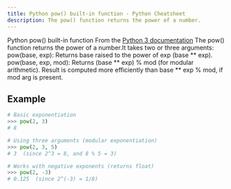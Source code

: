 ```yaml
---
title: Python pow() built-in function - Python Cheatsheet
description: The pow() function returns the power of a number.
---
```


<base-title :title="frontmatter.title" :description="frontmatter.description">
Python pow() built-in function
</base-title>

<base-disclaimer>
  <base-disclaimer-title>
    From the <a target="_blank" href="https://docs.python.org/3/library/functions.html#pow">Python 3 documentation</a>
  </base-disclaimer-title>
  <base-disclaimer-content>
      The pow() function returns the power of a number.It takes two or three arguments:
      pow(base, exp): Returns base raised to the power of exp (base ** exp).
      pow(base, exp, mod): Returns (base ** exp) % mod (for modular arithmetic).
      Result is computed more efficiently than base ** exp % mod, if mod arg is present.
  </base-disclaimer-content>
</base-disclaimer>

## Example

```python
# Basic exponentiation
>>> pow(2, 3)
# 8

# Using three arguments (modular exponentiation)
>>> pow(2, 3, 5)
# 3  (since 2^3 = 8, and 8 % 5 = 3)

# Works with negative exponents (returns float)
>>> pow(2, -3)
# 0.125  (since 2^(-3) = 1/8)
```


<!-- remove this tag to start editing this page -->
<empty-section />
<!-- remove this tag to start editing this page -->
